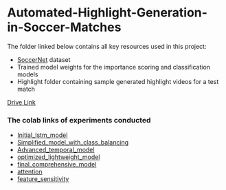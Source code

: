 # Automated-Highlight-Generation-in-Soccer-Matches

The folder linked below contains all key resources used in this project:

- [SoccerNet](https://www.soccer-net.org/) dataset  
- Trained model weights for the importance scoring and classification models  
- Highlight folder containing sample generated highlight videos for a test match  

[Drive Link](https://drive.google.com/drive/folders/1aXtI5GjNJ9UPFOSSK8mHrMkYcrSOU-KG?usp=sharing)

### The colab links of experiments conducted
- [Initial_lstm_model](https://colab.research.google.com/drive/1kFhUSDBH5uT6CdWSa3kOW17TtrWJGfMX?usp=sharing)
- [Simplified_model_with_class_balancing](https://colab.research.google.com/drive/1q-KWhNuds1oS_JRiRvloE_gcFlgnh5bf?usp=sharing)
- [Advanced_temporal_model](https://colab.research.google.com/drive/1AInFYvpD7Nk9D1XypTWLb2HEEoskxT9J?usp=sharing)
- [optimized_lightweight_model](https://colab.research.google.com/drive/10xKPwV-83oGsC6y4jFAF9dnioUI659TJ?usp=sharing)
- [final_comprehensive_model](https://colab.research.google.com/drive/176l5cTo0nKytfPDMtrBSY-lsQNXt1ruU?usp=sharing)
- [attention](https://colab.research.google.com/drive/16ck9i4FpHI80-qEU4c8kqSDVl3XxBSs1?usp=sharing)
- [feature_sensitivity](https://colab.research.google.com/drive/1GQsDUzsZNXoe9sliRKUgDCG3fMrcCGgk?usp=sharing)
